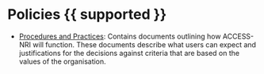 # <div class="center-icons highlight-bg"> Policies {{ supported }} </div>

- [Procedures and Practices][pandp]: Contains documents outlining how ACCESS-NRI will function. These documents describe what users can expect and justifications for the decisions against criteria that are based on the values of the organisation.

[pandp]: https://access-nri.github.io/procedures-and-practices/
